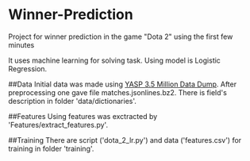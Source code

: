 # Winner-Prediction
Project for winner prediction in the game "Dota 2" using the first few minutes

It uses machine learning for solving task. Using model is Logistic Regression.

##Data
Initial data was made using [YASP 3.5 Million Data Dump](http://academictorrents.com/details/5c5deeb6cfe1c944044367d2e7465fd8bd2f4acf). After preprocessing one gave file matches.jsonlines.bz2. There is field's description in folder 'data/dictionaries'.

##Features
Using features was exctracted by 'Features/extract_features.py'.

##Training
There are script ('dota_2_lr.py') and data ('features.csv') for training in folder 'training'.
